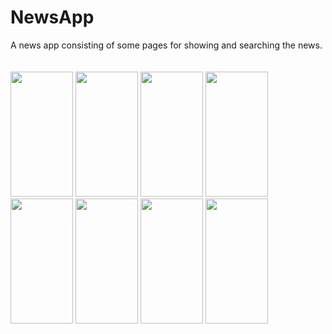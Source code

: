 # NewsApp
A news app consisting of some pages for showing and searching the news.
<br />
<br />
<br />
<img src="https://user-images.githubusercontent.com/28524937/230599836-9f121fd6-0509-4b11-9fd2-32e08d268982.png" width="100" height="200">
<img src="https://user-images.githubusercontent.com/28524937/230601896-d203766b-2d71-45a1-b6a3-6bfd3d8929e1.png" width="100" height="200">
<img src="https://user-images.githubusercontent.com/28524937/230601909-3fb3b988-d452-4dcc-af73-0a25d22d332f.png" width="100" height="200">
<img src="https://user-images.githubusercontent.com/28524937/230601920-aa737074-dea9-4d0b-bd37-919492bee2a2.png" width="100" height="200">
<img src="https://user-images.githubusercontent.com/28524937/230601932-255dfd1a-4b70-476c-bca7-31179b8aabcf.png" width="100" height="200">
<img src="https://user-images.githubusercontent.com/28524937/230602381-0efdd9f1-079a-4857-8828-da83b0a52d5a.png" width="100" height="200">
<img src="https://user-images.githubusercontent.com/28524937/230602421-74f2bf34-1660-44b1-baff-5d50bbf05b54.png" width="100" height="200">
<img src="https://user-images.githubusercontent.com/28524937/230602455-aa74ae80-babe-4fce-9174-a62fe43ef1f5.png" width="100" height="200">


